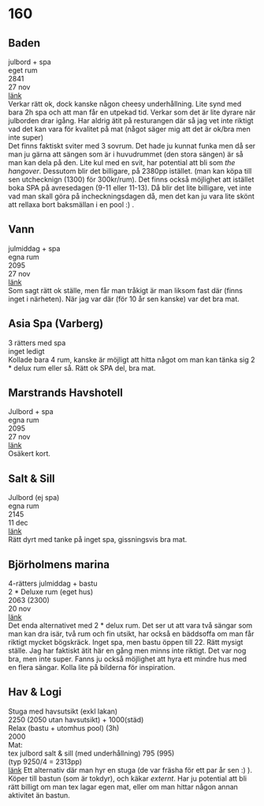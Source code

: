 # 160

## Baden
julbord + spa  
eget rum  
2841  
27 nov  
[länk](https://www.stenungsbaden.se)  
Verkar rätt ok, dock kanske någon cheesy underhållning. Lite synd med bara 2h spa och att man får en utpekad tid. Verkar som det är lite dyrare när julborden drar igång. Har aldrig ätit på resturangen där så jag vet inte riktigt vad det kan vara för kvalitet på mat (något säger mig att det är ok/bra men inte super)  
Det finns faktiskt sviter med 3 sovrum. Det hade ju kunnat funka men då ser man ju gärna att sängen som är i huvudrummet (den stora sängen) är så man kan dela på den. Lite kul med en svit, har potential att bli som *the hangover*. Dessutom blir det billigare, på 2380pp istället. (man kan köpa till sen utchecknign (1300) för 300kr/rum).
Det finns också möjlighet att istället boka SPA på avresedagen (9-11 eller 11-13). Då blir det lite billigare, vet inte vad man skall göra på incheckningsdagen då, men det kan ju vara lite skönt att rellaxa bort baksmällan i en pool :) .

## Vann
julmiddag + spa  
egna rum  
2095  
27 nov  
[länk](https://www.vann.se)  
Som sagt rätt ok ställe, men får man tråkigt är man liksom fast där (finns inget i närheten). När jag var där (för 10 år sen kanske) var det bra mat.

## Asia Spa (Varberg)
3 rätters med spa  
inget ledigt  
Kollade bara 4 rum, kanske är möjligt att hitta något om man kan tänka sig 2 * delux rum eller så. Rätt ok SPA del, bra mat.

## Marstrands Havshotell
Julbord + spa  
egna rum  
2095  
27 nov  
[länk](https://www.marstrands.se)  
Osäkert kort.

## Salt & Sill
Julbord (ej spa)  
egna rum  
2145  
11 dec  
[länk](https://www.saltosill.se)  
Rätt dyrt med tanke på inget spa, gissningsvis bra mat.

## Björholmens marina
4-rätters julmiddag + bastu  
2 * Deluxe rum (eget hus)  
2063 (2300)  
20 nov  
[länk](https://www.bjorholmensmarina.se)  
Det enda alternativet med 2 * delux rum. Det ser ut att vara två sängar som man kan dra isär, två rum och fin utsikt, har också en bäddsoffa om man får riktigt mycket bögskräck. Inget spa, men bastu öppen till 22. Rätt mysigt ställe. Jag har faktiskt ätit här en gång men minns inte riktigt. Det var nog bra, men inte super. Fanns ju också möjlighet att hyra ett mindre hus med en flera sängar. Kolla lite på bilderna för inspiration.

## Hav & Logi
Stuga med havsutsikt (exkl lakan)  
2250 (2050 utan havsutsikt) + 1000(städ)  
Relax (bastu + utomhus pool) (3h)  
2000  
Mat:  
tex julbord salt & sill (med underhållning) 795 (995)  
(typ 9250/4 = 2313pp)  
[länk](https://www.bjorholmensmarina.se)
Ett alternativ där man hyr en stuga (de var fräsha för ett par år sen :) ). Köper till bastun (som är tokdyr), och käkar *externt*. Har ju potential att bli rätt billigt om man tex lagar egen mat, eller om man hittar någon annan aktivitet än bastun.
